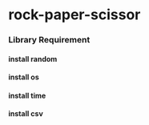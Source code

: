 # rock-paper-scissor

### Library Requirement

#### install random
#### install os 
#### install time 
#### install csv
 
